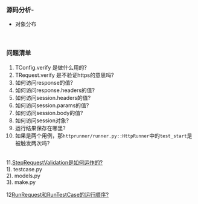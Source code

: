 
&nbsp;  
### 源码分析-

- 对象分布




&nbsp;  
### 问题清单  

1. TConfig.verify 是做什么用的?
2. TRequest.verify 是不验证https的意思吗?
3. 如何访问response的值?
4. 如何访问response.headers的值?
5. 如何访问session.headers的值?
6. 如何访问session.params的值?
7. 如何访问session.body的值?
8. 如何访问session对象?
9. 运行结果保存在哪里?
10. 如果是两个用例，那`httprunner/runner.py::HttpRunner`中的`test_start`是被触发两次吗?  


&nbsp;  
11.[StepRequestValidation是如何运作的?](docs/ValidationTheory)     
   1). testcase.py  
   2). models.py      
    3). make.py  

12[RunRequest和RunTestCase的运行顺序?](docs/RunOrder.md)  
